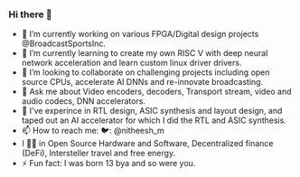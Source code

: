 ### Hi there 👋

- 🔭 I’m currently working on various FPGA/Digital design projects @BroadcastSportsInc.
- 🌱 I’m currently learning to create my own RISC V with deep neural network acceleration and learn custom linux driver drivers.
- 👯 I’m looking to collaborate on challenging projects including open source CPUs, accelerate AI DNNs and re-innovate broadcasting. 
- 💬 Ask me about Video encoders, decoders, Transport stream, video and audio codecs, DNN accelerators.
- 💼 I've experince in RTL design, ASIC synthesis and layout design, and taped out an AI accelerator for which I did the RTL and ASIC synthesis. 
- 📫 How to reach me: 🐦: @nitheesh_m 
- I 🐝🍁 in Open Source Hardware and Software,  Decentralized finance (DeFi), Intersteller travel and free energy.
- ⚡ Fun fact: I was born 13 bya and so were you.
<!--
**nitheeshkm/nitheeshkm** is a ✨ _special_ ✨ repository because its `README.md` (this file) appears on your GitHub profile.

Here are some ideas to get you started:

- 🔭 I’m currently working on ...
- 🌱 I’m currently learning ...
- 👯 I’m looking to collaborate on ...
- 🤔 I’m looking for help with ...
- 💬 Ask me about ...
- 📫 How to reach me: ...
- 😄 Pronouns: ...
- ⚡ Fun fact: ...
-->
